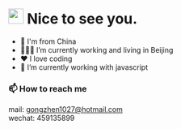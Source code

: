 <h1><img src="https://emojis.slackmojis.com/emojis/images/1531849430/4246/blob-sunglasses.gif?1531849430" width="30"/> Nice to see you.</h1>

- :city_sunset: I'm from China
- 👩🏾‍💻 I’m currently working and living in Beijing
- ❤️ I love coding
- 🌱 I’m currently working with javascript

### 📫 How to reach me
mail: gongzhen1027@hotmail.com    
wechat: 459135899

